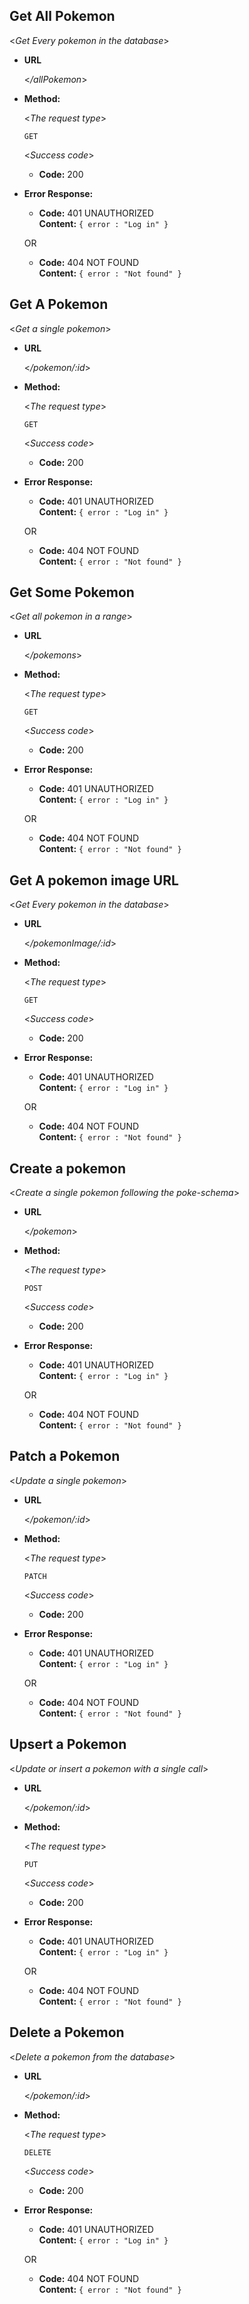 **Get All Pokemon**
----
  <_Get Every pokemon in the database_>

* **URL**

  <_/allPokemon_>

* **Method:**
  
  <_The request type_>

  `GET`
  
  
  <_Success code_>

  * **Code:** 200 <br />
 
* **Error Response:**

  * **Code:** 401 UNAUTHORIZED <br />
    **Content:** `{ error : "Log in" }`

  OR

  * **Code:** 404 NOT FOUND <br />
    **Content:** `{ error : "Not found" }`


 **Get A Pokemon**
----
  <_Get a single pokemon_>

* **URL**

  <_/pokemon/:id_>

* **Method:**
  
  <_The request type_>

  `GET`
  
  
  <_Success code_>

  * **Code:** 200 <br />
 
* **Error Response:**

  * **Code:** 401 UNAUTHORIZED <br />
    **Content:** `{ error : "Log in" }`

  OR

  * **Code:** 404 NOT FOUND <br />
    **Content:** `{ error : "Not found" }`

**Get Some Pokemon**
----
  <_Get all pokemon in a range_>

* **URL**

  <_/pokemons_>

* **Method:**
  
  <_The request type_>

  `GET`
  
  
  <_Success code_>

  * **Code:** 200 <br />
 
* **Error Response:**

  * **Code:** 401 UNAUTHORIZED <br />
    **Content:** `{ error : "Log in" }`

  OR

  * **Code:** 404 NOT FOUND <br />
    **Content:** `{ error : "Not found" }`

**Get A pokemon image URL**
----
  <_Get Every pokemon in the database_>

* **URL**

  <_/pokemonImage/:id_>

* **Method:**
  
  <_The request type_>

  `GET`
  
  
  <_Success code_>

  * **Code:** 200 <br />
 
* **Error Response:**

  * **Code:** 401 UNAUTHORIZED <br />
    **Content:** `{ error : "Log in" }`

  OR

  * **Code:** 404 NOT FOUND <br />
    **Content:** `{ error : "Not found" }`

**Create a pokemon**
----
  <_Create a single pokemon following the poke-schema_>

* **URL**

  <_/pokemon_>

* **Method:**
  
  <_The request type_>

  `POST`
  
  
  <_Success code_>

  * **Code:** 200 <br />
 
* **Error Response:**

  * **Code:** 401 UNAUTHORIZED <br />
    **Content:** `{ error : "Log in" }`

  OR

  * **Code:** 404 NOT FOUND <br />
    **Content:** `{ error : "Not found" }`

**Patch a Pokemon**
----
  <_Update a single pokemon_>

* **URL**

  <_/pokemon/:id_>

* **Method:**
  
  <_The request type_>

  `PATCH`
  
  
  <_Success code_>

  * **Code:** 200 <br />
 
* **Error Response:**

  * **Code:** 401 UNAUTHORIZED <br />
    **Content:** `{ error : "Log in" }`

  OR

  * **Code:** 404 NOT FOUND <br />
    **Content:** `{ error : "Not found" }`

**Upsert a Pokemon**
----
  <_Update or insert a pokemon with a single call_>

* **URL**

  <_/pokemon/:id_>

* **Method:**
  
  <_The request type_>

  `PUT`
  
  
  <_Success code_>

  * **Code:** 200 <br />
 
* **Error Response:**

  * **Code:** 401 UNAUTHORIZED <br />
    **Content:** `{ error : "Log in" }`

  OR

  * **Code:** 404 NOT FOUND <br />
    **Content:** `{ error : "Not found" }`

**Delete a Pokemon**
----
  <_Delete a pokemon from the database_>

* **URL**

  <_/pokemon/:id_>

* **Method:**
  
  <_The request type_>

  `DELETE`
  
  
  <_Success code_>

  * **Code:** 200 <br />
 
* **Error Response:**

  * **Code:** 401 UNAUTHORIZED <br />
    **Content:** `{ error : "Log in" }`

  OR

  * **Code:** 404 NOT FOUND <br />
    **Content:** `{ error : "Not found" }`
